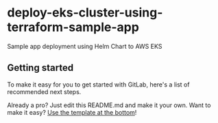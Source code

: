 # deploy-eks-cluster-using-terraform-sample-app

Sample app  deployment using Helm Chart to AWS EKS

## Getting started

To make it easy for you to get started with GitLab, here's a list of
recommended next steps.

Already a pro? Just edit this README.md and make it your own.
Want to make it easy?
[Use the template at the bottom](#editing-this-readme)!
